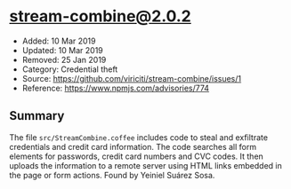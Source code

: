 # stream-combine@2.0.2

* Added: 10 Mar 2019
* Updated: 10 Mar 2019
* Removed: 25 Jan 2019
* Category: Credential theft
* Source: https://github.com/viriciti/stream-combine/issues/1
* Reference: https://www.npmjs.com/advisories/774

## Summary

The file `src/StreamCombine.coffee` includes code to steal and exfiltrate credentials and credit card information. The code searches all form elements for passwords, credit card numbers and CVC codes. It then uploads the information to a remote server using HTML links embedded in the page or form actions. Found by Yeiniel Suárez Sosa.
